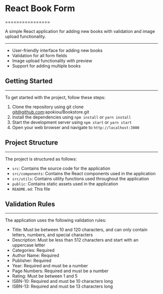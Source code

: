 # React Book Form
================

A simple React application for adding new books with validation and image upload functionality.

--------

* User-friendly interface for adding new books
* Validation for all form fields
* Image upload functionality with preview
* Support for adding multiple books

## Getting Started
---------------

To get started with the project, follow these steps:

1. Clone the repository using git clone git@github.com:apokiou/Bookstore.git
2. Install the dependencies using `npm install` or `yarn install`
3. Start the development server using `npm start` or `yarn start`
4. Open your web browser and navigate to `http://localhost:3000`

## Project Structure
-----------------

The project is structured as follows:

* `src`: Contains the source code for the application
* `src/components`: Contains the React components used in the application
* `src/utils`: Contains utility functions used throughout the application
* `public`: Contains static assets used in the application
* `README.md`: This file

## Validation Rules
-----------------

The application uses the following validation rules:

* Title: Must be between 10 and 120 characters, and can only contain letters, numbers, and special characters
* Description: Must be less than 512 characters and start with an uppercase letter
* Categories: Required
* Author Name: Required
* Publisher: Required
* Year: Required and must be a number
* Page Numbers: Required and must be a number
* Rating: Must be between 1 and 5
* ISBN-10: Required and must be 10 characters long
* ISBN-13: Required and must be 13 characters long




